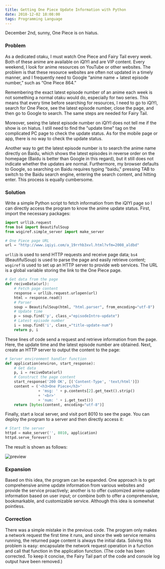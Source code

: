 ```yaml
---
title: Getting One Piece Update Information with Python
date: 2018-12-02 18:08:00
tags: Programming Language
---
```


December 2nd, sunny, One Piece is on hiatus.

### Problem

As a dedicated otaku, I must watch One Piece and Fairy Tail every week. Both of these anime are available on iQIYI and are VIP content. Every weekend, I look for anime resources on YouTube or other websites. The problem is that these resource websites are often not updated in a timely manner, and I frequently need to Google “anime name + latest episode number,” such as “One Piece 864.”

Remembering the exact latest episode number of an anime each week is not something a normal otaku would do, especially for two series. This means that every time before searching for resources, I need to go to iQIYI, search for One Piece, see the latest episode number, close the page, and then go to Google to search. The same steps are needed for Fairy Tail.

Moreover, seeing the latest episode number on iQIYI does not tell me if the show is on hiatus. I still need to find the "update time" tag on the complicated PC page to check the update status. As for the mobile page or app, there is no way to check the update status.

Another way to get the latest episode number is to search the anime name directly on Baidu, which shows the latest episodes in reverse order on the homepage (Baidu is better than Google in this regard), but it still does not indicate whether the updates are normal. Furthermore, my browser defaults to Google, so searching on Baidu requires typing "baidu," pressing TAB to switch to the Baidu search engine, entering the search content, and hitting enter. This process is equally cumbersome.

### Solution

Write a simple Python script to fetch information from the iQIYI page so I can directly access the program to know the anime update status. First, import the necessary packages:

```python
import urllib.request
from bs4 import BeautifulSoup
from wsgiref.simple_server import make_server

# One Piece page URL
url = "http://www.iqiyi.com/a_19rrhb3xvl.html?vfm=2008_aldbd"
```

`urllib` is used to send HTTP requests and receive page data; `bs4` (BeautifulSoup) is used to parse the page and easily retrieve content; `wsgiref` is used to set up an HTTP server to provide web services. The URL is a global variable storing the link to the One Piece page.

```python
# Get data from the page
def reciveData(url):
    # Fetch page content
    response = urllib.request.urlopen(url)
    html = response.read()
    # Parser
    soup = BeautifulSoup(html, "html.parser", from_encoding="utf-8")
    # Update time
    p = soup.find('p', class_="episodeIntro-update")
    # Latest episode number
    i = soup.find('i', class_="title-update-num")
    return p, i
```

These lines of code send a request and retrieve information from the page. Here, the update time and the latest episode number are obtained. Next, create an HTTP server to output the content to the page:

```python
# Server environment handler function
def application(environ, start_response):
    # Get data
    p, i = reciveData(url)
    # Construct the page content
    start_response('200 OK', [('Content-Type', 'text/html')])
    content = ('<h3>One Piece</h3>'
               + 'msg: ' + p.contents[2].get_text().strip() 
               + '<br>'
               + 'num: ' + i.get_text())
    return [bytes(content, encoding="utf-8")]
```

Finally, start a local server, and visit port 8010 to see the page. You can deploy the program to a server and then directly access it:

```python
# Start the server
httpd = make_server('', 8010, application) 
httpd.serve_forever()
```

The result is shown as follows:

![preview](preview.png)

### Expansion

Based on this idea, the program can be expanded. One approach is to get comprehensive anime update information from various websites and provide the service proactively; another is to offer customized anime update information based on user input; or combine both to offer a comprehensive, bookmarkable, and customizable service. Although this idea is somewhat pointless.

### Correction

There was a simple mistake in the previous code. The program only makes a network request the first time it runs, and since the web service remains running, the returned page content is always the initial data. Solving this problem is easy: encapsulate the network request operation in a function and call that function in the application function. (The code has been corrected. To keep it concise, the Fairy Tail part of the code and console log output have been removed.)
